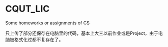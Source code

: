 # CQUT_LIC
Some homeworks or assignments of CS

只上传了部分还保存在电脑里的代码，基本上大三以前作业或是Project，由于电脑被格式化过都不复存在了。

